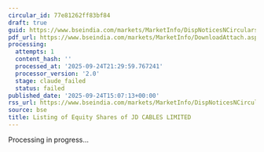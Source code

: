 ```yaml
---
circular_id: 77e81262ff83bf84
draft: true
guid: https://www.bseindia.com/markets/MarketInfo/DispNoticesNCirculars.aspx?Noticeid={F3CEBFD3-EE18-4874-9F48-D2DFB13F77E3}&noticeno=20250924-60&dt=09/24/2025&icount=60&totcount=75&flag=0
pdf_url: https://www.bseindia.com/markets/MarketInfo/DownloadAttach.aspx?id=20250924-60&attachedId=bfdfc224-2762-4643-87cf-1b3f5543c0c6
processing:
  attempts: 1
  content_hash: ''
  processed_at: '2025-09-24T21:29:59.767241'
  processor_version: '2.0'
  stage: claude_failed
  status: failed
published_date: '2025-09-24T15:07:13+00:00'
rss_url: https://www.bseindia.com/markets/MarketInfo/DispNoticesNCirculars.aspx?Noticeid={F3CEBFD3-EE18-4874-9F48-D2DFB13F77E3}&noticeno=20250924-60&dt=09/24/2025&icount=60&totcount=75&flag=0
source: bse
title: Listing of Equity Shares of JD CABLES LIMITED
---
```


Processing in progress...